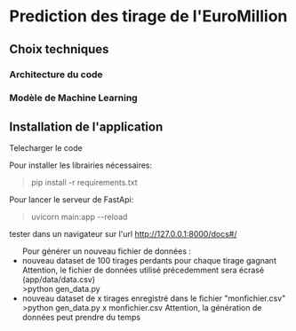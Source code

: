 # Prediction des tirage de l'EuroMillion

## Choix techniques

### Architecture du code


### Modèle de Machine Learning



## Installation de l'application

<p>Telecharger le code</p>
Pour installer les librairies nécessaires: <br/>

>pip install -r requirements.txt

Pour lancer le serveur de FastApi: <br/>

>uvicorn main:app --reload

tester dans un navigateur sur l'url http://127.0.0.1:8000/docs#/

<ul>
Pour générer un nouveau fichier de données :
    <li>nouveau dataset de 100 tirages perdants pour chaque tirage gagnant </li>
    Attention, le fichier de données utilisé précedemment sera écrasé (app/data/data.csv) <br/>
>python gen_data.py 
    <li>nouveau dataset de x tirages enregistré dans le fichier "monfichier.csv" </li>
>python gen_data.py x monfichier.csv
    Attention, la génération de données peut prendre du temps
</ul>
